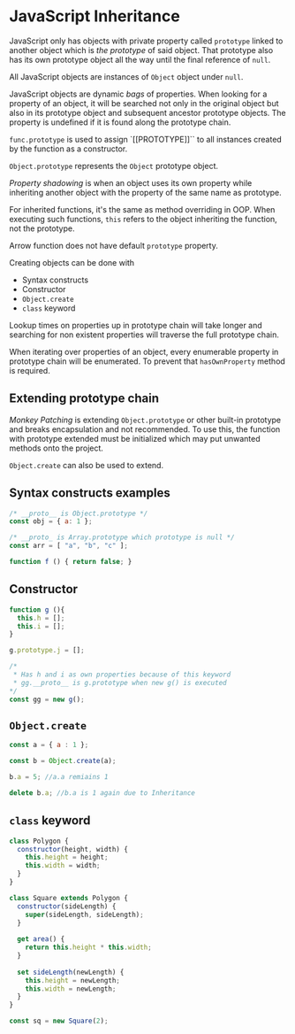 # JavaScript Inheritance

JavaScript only has objects with private property called `prototype` linked to
another object which is *the prototype* of said object. That prototype also has
its own prototype object all the way until the final reference of `null`.

All JavaScript objects are instances of `Object` object under `null`.

JavaScript objects are dynamic *bags* of properties. When looking for a property
of an object, it will be searched not only in the original object but also in
its prototype object and subsequent ancestor prototype objects. The property is
undefined if it is found along the prototype chain.

`func.prototype` is used to assign `[[PROTOTYPE]]`` to all instances created by
the function as a constructor.

`Object.prototype` represents the `Object` prototype object.


*Property shadowing* is when an object uses its own property while inheriting
another object with the property of the same name as prototype.

For inherited functions, it's the same as method overriding in OOP. When
executing such functions, `this` refers to the object inheriting the function,
not the prototype.

Arrow function does not have default `prototype` property.

Creating objects can be done with
  * Syntax constructs
  * Constructor
  * `Object.create`
  * `class` keyword

Lookup times on properties up in prototype chain will take longer and searching
for non existent properties will traverse the full prototype chain.

When iterating over properties of an object, every enumerable property in
prototype chain will be enumerated. To prevent that `hasOwnProperty` method is
required.

## Extending prototype chain

*Monkey Patching* is extending `Object.prototype` or other built-in prototype
and breaks encapsulation and not recommended. To use this, the function with
prototype extended must be initialized which may put unwanted methods onto the
project. 

`Object.create` can also be used to extend.

## Syntax constructs examples

```js
/* __proto__ is Object.prototype */
const obj = { a: 1 };

/* __proto_ is Array.prototype which prototype is null */
const arr = [ "a", "b", "c" ];

function f () { return false; }
```

## Constructor

```js
function g (){
  this.h = [];
  this.i = [];
}

g.prototype.j = [];

/*
 * Has h and i as own properties because of this keyword
 * gg.__proto__ is g.prototype when new g() is executed
*/
const gg = new g();
```

## `Object.create`

```js
const a = { a : 1 };

const b = Object.create(a);

b.a = 5; //a.a remiains 1

delete b.a; //b.a is 1 again due to Inheritance
```

## `class` keyword

```js
class Polygon {
  constructor(height, width) {
    this.height = height;
    this.width = width;
  }
}

class Square extends Polygon {
  constructor(sideLength) {
    super(sideLength, sideLength);
  }
  
  get area() {
    return this.height * this.width;
  }
  
  set sideLength(newLength) {
    this.height = newLength;
    this.width = newLength;
  }
}

const sq = new Square(2);
```

